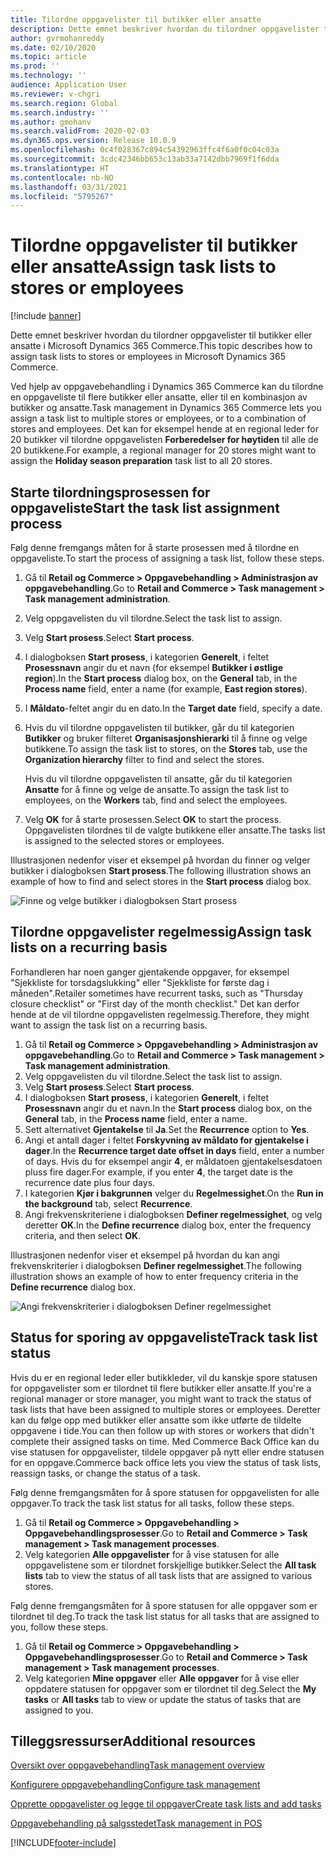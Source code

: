```yaml
---
title: Tilordne oppgavelister til butikker eller ansatte
description: Dette emnet beskriver hvordan du tilordner oppgavelister til butikker eller ansatte i Microsoft Dynamics 365 Commerce.
author: gvrmohanreddy
ms.date: 02/10/2020
ms.topic: article
ms.prod: ''
ms.technology: ''
audience: Application User
ms.reviewer: v-chgri
ms.search.region: Global
ms.search.industry: ''
ms.author: gmohanv
ms.search.validFrom: 2020-02-03
ms.dyn365.ops.version: Release 10.0.9
ms.openlocfilehash: 0c4f028367c894c54392963ffc4f6a0f0c04c03a
ms.sourcegitcommit: 3cdc42346bb653c13ab33a7142dbb7969f1f6dda
ms.translationtype: HT
ms.contentlocale: nb-NO
ms.lasthandoff: 03/31/2021
ms.locfileid: "5795267"
---
```

# <a name="assign-task-lists-to-stores-or-employees"></a><span data-ttu-id="cbd19-103">Tilordne oppgavelister til butikker eller ansatte</span><span class="sxs-lookup"><span data-stu-id="cbd19-103">Assign task lists to stores or employees</span></span>

[!include [banner](includes/banner.md)]

<span data-ttu-id="cbd19-104">Dette emnet beskriver hvordan du tilordner oppgavelister til butikker eller ansatte i Microsoft Dynamics 365 Commerce.</span><span class="sxs-lookup"><span data-stu-id="cbd19-104">This topic describes how to assign task lists to stores or employees in Microsoft Dynamics 365 Commerce.</span></span>

<span data-ttu-id="cbd19-105">Ved hjelp av oppgavebehandling i Dynamics 365 Commerce kan du tilordne en oppgaveliste til flere butikker eller ansatte, eller til en kombinasjon av butikker og ansatte.</span><span class="sxs-lookup"><span data-stu-id="cbd19-105">Task management in Dynamics 365 Commerce lets you assign a task list to multiple stores or employees, or to a combination of stores and employees.</span></span> <span data-ttu-id="cbd19-106">Det kan for eksempel hende at en regional leder for 20 butikker vil tilordne oppgavelisten **Forberedelser for høytiden** til alle de 20 butikkene.</span><span class="sxs-lookup"><span data-stu-id="cbd19-106">For example, a regional manager for 20 stores might want to assign the **Holiday season preparation** task list to all 20 stores.</span></span>

## <a name="start-the-task-list-assignment-process"></a><span data-ttu-id="cbd19-107">Starte tilordningsprosessen for oppgaveliste</span><span class="sxs-lookup"><span data-stu-id="cbd19-107">Start the task list assignment process</span></span>

<span data-ttu-id="cbd19-108">Følg denne fremgangs måten for å starte prosessen med å tilordne en oppgaveliste.</span><span class="sxs-lookup"><span data-stu-id="cbd19-108">To start the process of assigning a task list, follow these steps.</span></span>

1. <span data-ttu-id="cbd19-109">Gå til **Retail og Commerce \> Oppgavebehandling \> Administrasjon av oppgavebehandling**.</span><span class="sxs-lookup"><span data-stu-id="cbd19-109">Go to **Retail and Commerce \> Task management \> Task management administration**.</span></span>
1. <span data-ttu-id="cbd19-110">Velg oppgavelisten du vil tilordne.</span><span class="sxs-lookup"><span data-stu-id="cbd19-110">Select the task list to assign.</span></span>
1. <span data-ttu-id="cbd19-111">Velg **Start prosess**.</span><span class="sxs-lookup"><span data-stu-id="cbd19-111">Select **Start process**.</span></span>
1. <span data-ttu-id="cbd19-112">I dialogboksen **Start prosess**, i kategorien **Generelt**, i feltet **Prosessnavn** angir du et navn (for eksempel **Butikker i østlige region**).</span><span class="sxs-lookup"><span data-stu-id="cbd19-112">In the **Start process** dialog box, on the **General** tab, in the **Process name** field, enter a name (for example, **East region stores**).</span></span>
1. <span data-ttu-id="cbd19-113">I **Måldato**-feltet angir du en dato.</span><span class="sxs-lookup"><span data-stu-id="cbd19-113">In the **Target date** field, specify a date.</span></span>
1. <span data-ttu-id="cbd19-114">Hvis du vil tilordne oppgavelisten til butikker, går du til kategorien **Butikker** og bruker filteret **Organisasjonshierarki** til å finne og velge butikkene.</span><span class="sxs-lookup"><span data-stu-id="cbd19-114">To assign the task list to stores, on the **Stores** tab, use the **Organization hierarchy** filter to find and select the stores.</span></span>

    <span data-ttu-id="cbd19-115">Hvis du vil tilordne oppgavelisten til ansatte, går du til kategorien **Ansatte** for å finne og velge de ansatte.</span><span class="sxs-lookup"><span data-stu-id="cbd19-115">To assign the task list to employees, on the **Workers** tab, find and select the employees.</span></span>

1. <span data-ttu-id="cbd19-116">Velg **OK** for å starte prosessen.</span><span class="sxs-lookup"><span data-stu-id="cbd19-116">Select **OK** to start the process.</span></span> <span data-ttu-id="cbd19-117">Oppgavelisten tilordnes til de valgte butikkene eller ansatte.</span><span class="sxs-lookup"><span data-stu-id="cbd19-117">The tasks list is assigned to the selected stores or employees.</span></span>

<span data-ttu-id="cbd19-118">Illustrasjonen nedenfor viser et eksempel på hvordan du finner og velger butikker i dialogboksen **Start prosess**.</span><span class="sxs-lookup"><span data-stu-id="cbd19-118">The following illustration shows an example of how to find and select stores in the **Start process** dialog box.</span></span>

![Finne og velge butikker i dialogboksen Start prosess](media/HQ-Assign-Tasks-Lists.png)

## <a name="assign-task-lists-on-a-recurring-basis"></a><span data-ttu-id="cbd19-120">Tilordne oppgavelister regelmessig</span><span class="sxs-lookup"><span data-stu-id="cbd19-120">Assign task lists on a recurring basis</span></span>

<span data-ttu-id="cbd19-121">Forhandleren har noen ganger gjentakende oppgaver, for eksempel "Sjekkliste for torsdagslukking" eller "Sjekkliste for første dag i måneden".</span><span class="sxs-lookup"><span data-stu-id="cbd19-121">Retailer sometimes have recurrent tasks, such as "Thursday closure checklist" or "First day of the month checklist."</span></span> <span data-ttu-id="cbd19-122">Det kan derfor hende at de vil tilordne oppgavelisten regelmessig.</span><span class="sxs-lookup"><span data-stu-id="cbd19-122">Therefore, they might want to assign the task list on a recurring basis.</span></span>

1. <span data-ttu-id="cbd19-123">Gå til **Retail og Commerce \> Oppgavebehandling \> Administrasjon av oppgavebehandling**.</span><span class="sxs-lookup"><span data-stu-id="cbd19-123">Go to **Retail and Commerce \> Task management \> Task management administration**.</span></span>
1. <span data-ttu-id="cbd19-124">Velg oppgavelisten du vil tilordne.</span><span class="sxs-lookup"><span data-stu-id="cbd19-124">Select the task list to assign.</span></span>
1. <span data-ttu-id="cbd19-125">Velg **Start prosess**.</span><span class="sxs-lookup"><span data-stu-id="cbd19-125">Select **Start process**.</span></span>
1. <span data-ttu-id="cbd19-126">I dialogboksen **Start prosess**, i kategorien **Generelt**, i feltet **Prosessnavn** angir du et navn.</span><span class="sxs-lookup"><span data-stu-id="cbd19-126">In the **Start process** dialog box, on the **General** tab, in the **Process name** field, enter a name.</span></span>
1. <span data-ttu-id="cbd19-127">Sett alternativet **Gjentakelse** til **Ja**.</span><span class="sxs-lookup"><span data-stu-id="cbd19-127">Set the **Recurrence** option to **Yes**.</span></span>
1. <span data-ttu-id="cbd19-128">Angi et antall dager i feltet **Forskyvning av måldato for gjentakelse i dager**.</span><span class="sxs-lookup"><span data-stu-id="cbd19-128">In the **Recurrence target date offset in days** field, enter a number of days.</span></span> <span data-ttu-id="cbd19-129">Hvis du for eksempel angir **4**, er måldatoen gjentakelsesdatoen pluss fire dager.</span><span class="sxs-lookup"><span data-stu-id="cbd19-129">For example, if you enter **4**, the target date is the recurrence date plus four days.</span></span>
1. <span data-ttu-id="cbd19-130">I kategorien **Kjør i bakgrunnen** velger du **Regelmessighet**.</span><span class="sxs-lookup"><span data-stu-id="cbd19-130">On the **Run in the background** tab, select **Recurrence**.</span></span>
1. <span data-ttu-id="cbd19-131">Angi frekvenskriteriene i dialogboksen **Definer regelmessighet**, og velg deretter **OK**.</span><span class="sxs-lookup"><span data-stu-id="cbd19-131">In the **Define recurrence** dialog box, enter the frequency criteria, and then select **OK**.</span></span>

<span data-ttu-id="cbd19-132">Illustrasjonen nedenfor viser et eksempel på hvordan du kan angi frekvenskriterier i dialogboksen **Definer regelmessighet**.</span><span class="sxs-lookup"><span data-stu-id="cbd19-132">The following illustration shows an example of how to enter frequency criteria in the **Define recurrence** dialog box.</span></span>

![Angi frekvenskriterier i dialogboksen Definer regelmessighet](media/HQ-Assign-Tasks-Lists-Recurrently.png)

## <a name="track-task-list-status"></a><span data-ttu-id="cbd19-134">Status for sporing av oppgaveliste</span><span class="sxs-lookup"><span data-stu-id="cbd19-134">Track task list status</span></span>

<span data-ttu-id="cbd19-135">Hvis du er en regional leder eller butikkleder, vil du kanskje spore statusen for oppgavelister som er tilordnet til flere butikker eller ansatte.</span><span class="sxs-lookup"><span data-stu-id="cbd19-135">If you're a regional manager or store manager, you might want to track the status of task lists that have been assigned to multiple stores or employees.</span></span> <span data-ttu-id="cbd19-136">Deretter kan du følge opp med butikker eller ansatte som ikke utførte de tildelte oppgavene i tide.</span><span class="sxs-lookup"><span data-stu-id="cbd19-136">You can then follow up with stores or workers that didn't complete their assigned tasks on time.</span></span> <span data-ttu-id="cbd19-137">Med Commerce Back Office kan du vise statusen for oppgavelister, tildele oppgaver på nytt eller endre statusen for en oppgave.</span><span class="sxs-lookup"><span data-stu-id="cbd19-137">Commerce back office lets you view the status of task lists, reassign tasks, or change the status of a task.</span></span>

<span data-ttu-id="cbd19-138">Følg denne fremgangsmåten for å spore statusen for oppgavelisten for alle oppgaver.</span><span class="sxs-lookup"><span data-stu-id="cbd19-138">To track the task list status for all tasks, follow these steps.</span></span>

1. <span data-ttu-id="cbd19-139">Gå til **Retail og Commerce \> Oppgavebehandling \> Oppgavebehandlingsprosesser**.</span><span class="sxs-lookup"><span data-stu-id="cbd19-139">Go to **Retail and Commerce \> Task management \> Task management processes**.</span></span>
1. <span data-ttu-id="cbd19-140">Velg kategorien **Alle oppgavelister** for å vise statusen for alle oppgavelistene som er tilordnet forskjellige butikker.</span><span class="sxs-lookup"><span data-stu-id="cbd19-140">Select the **All task lists** tab to view the status of all task lists that are assigned to various stores.</span></span>

<span data-ttu-id="cbd19-141">Følg denne fremgangsmåten for å spore statusen for alle oppgaver som er tilordnet til deg.</span><span class="sxs-lookup"><span data-stu-id="cbd19-141">To track the task list status for all tasks that are assigned to you, follow these steps.</span></span>

1. <span data-ttu-id="cbd19-142">Gå til **Retail og Commerce \> Oppgavebehandling \> Oppgavebehandlingsprosesser**.</span><span class="sxs-lookup"><span data-stu-id="cbd19-142">Go to **Retail and Commerce \> Task management \> Task management processes**.</span></span>
1. <span data-ttu-id="cbd19-143">Velg kategorien **Mine oppgaver** eller **Alle oppgaver** for å vise eller oppdatere statusen for oppgaver som er tilordnet til deg.</span><span class="sxs-lookup"><span data-stu-id="cbd19-143">Select the **My tasks** or **All tasks** tab to view or update the status of tasks that are assigned to you.</span></span>

## <a name="additional-resources"></a><span data-ttu-id="cbd19-144">Tilleggsressurser</span><span class="sxs-lookup"><span data-stu-id="cbd19-144">Additional resources</span></span>

[<span data-ttu-id="cbd19-145">Oversikt over oppgavebehandling</span><span class="sxs-lookup"><span data-stu-id="cbd19-145">Task management overview</span></span>](task-mgmt-overview.md)

[<span data-ttu-id="cbd19-146">Konfigurere oppgavebehandling</span><span class="sxs-lookup"><span data-stu-id="cbd19-146">Configure task management</span></span>](task-mgmt-configure.md)

[<span data-ttu-id="cbd19-147">Opprette oppgavelister og legge til oppgaver</span><span class="sxs-lookup"><span data-stu-id="cbd19-147">Create task lists and add tasks</span></span>](task-mgmt-create-lists.md)

[<span data-ttu-id="cbd19-148">Oppgavebehandling på salgsstedet</span><span class="sxs-lookup"><span data-stu-id="cbd19-148">Task management in POS</span></span>](task-mgmt-POS.md)


[!INCLUDE[footer-include](../includes/footer-banner.md)]
